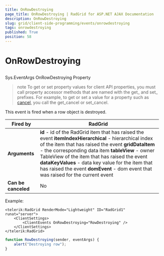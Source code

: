 ```yaml
---
title: OnRowDestroying
page_title: OnRowDestroying | RadGrid for ASP.NET AJAX Documentation
description: OnRowDestroying
slug: grid/client-side-programming/events/onrowdestroying
tags: onrowdestroying
published: True
position: 58
---
```


# OnRowDestroying



## 

Sys.EventArgs OnRowDestroying Property

>note To get or set property values for client API properties, you must call property accessor methods that are named with the get_ and set_ prefixes. For example, to get or set a value for a property such as [cancel](https://msdn.microsoft.com/en-us/library/bb310859.aspx), you call the get_cancel or set_cancel.
>


This event is fired when a row object is destroyed.


|  **Fired by**  | RadGrid |
| ------ | ------ |
| **Arguments** | **id** - id of the RadGrid item that has raised the event **itemIndexHierarchical** - hierarchical index of the item that has raised the event **gridDataItem** - the corresponding data item **tableView** - owner TableView of the item that has raised the event **dataKeyValues** - data key value for the item that has raised the event **domEvent** - dom event that was raised for the current event|
| **Can be canceled** |No|

Example:

````ASP.NET
<telerik:RadGrid RenderMode="Lightweight" ID="RadGrid1" runat="server">
    <ClientSettings>
        <ClientEvents OnRowDestroying="RowDestroying" />
    </ClientSettings>
</telerik:RadGrid>
````



````JavaScript
function RowDestroying(sender, eventArgs) {
    alert("Destroying row");
}
````


